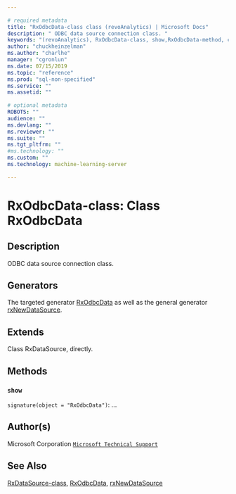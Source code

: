 ```yaml
--- 
 
# required metadata 
title: "RxOdbcData-class class (revoAnalytics) | Microsoft Docs" 
description: " ODBC data source connection class. " 
keywords: "(revoAnalytics), RxOdbcData-class, show,RxOdbcData-method, classes" 
author: "chuckheinzelman"
ms.author: "charlhe" 
manager: "cgronlun" 
ms.date: 07/15/2019
ms.topic: "reference" 
ms.prod: "sql-non-specified"
ms.service: "" 
ms.assetid: "" 
 
# optional metadata 
ROBOTS: "" 
audience: "" 
ms.devlang: "" 
ms.reviewer: "" 
ms.suite: "" 
ms.tgt_pltfrm: "" 
#ms.technology: "" 
ms.custom: "" 
ms.technology: machine-learning-server
 
--- 
```

 
 
 
 
 # RxOdbcData-class: Class RxOdbcData 
 ## Description
 
ODBC data source connection class.
 
 
 ## Generators 

 
The targeted generator [RxOdbcData](RxOdbcData.md) as well as the general generator
[rxNewDataSource](rxNew.md).
 
 ## Extends 

 
Class RxDataSource, directly.
 
 ## Methods 

 


### `show`
`signature(object = "RxOdbcData")`: ...



 
 ## Author(s)
 Microsoft Corporation [`Microsoft Technical Support`](https://go.microsoft.com/fwlink/?LinkID=698556&clcid=0x409)
 
 
 ## See Also
 
[RxDataSource-class](RxDataSource-class.md),
[RxOdbcData](RxOdbcData.md),
[rxNewDataSource](rxNew.md)
   
 
